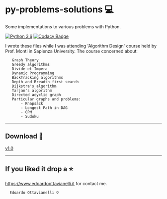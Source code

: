 # py-problems-solutions :computer:
Some implementations to various problems with Python.

[![Python 3.6](https://img.shields.io/badge/python-3.6-blue.svg)](https://www.python.org/downloads/release/python-360/)
[![Codacy Badge](https://api.codacy.com/project/badge/Grade/ae6b619b4e864b0d8db369535a0aa650)](https://www.codacy.com/manual/edoardottt/py-problems-solutions?utm_source=github.com&amp;utm_medium=referral&amp;utm_content=edoardottt/py-problems-solutions&amp;utm_campaign=Badge_Grade)

I wrote these files while I was attending 'Algorithm Design' course held by Prof. Monti in Sapienza University.
The course concerned about:

       Graph Theory
       Greedy algorithms
       Divide et Impera
       Dynamic Programming
       BackTracking algorithms
       Depth and Breadth first search
       Dijkstra's algorithm
       Tarjan's algorithm
       Directed acyclic graph
       Particular graphs and problems:
           - Knapsack
           - Longest Path in DAG
           - CPM
           - Sudoku

-------------------------
Download :satellite:
-------------------------

[v1.0](https://github.com/edoardottt/py-problems-solutions/releases/tag/v1.0)

--------------------------
If you liked it drop a :star:
--------------------------

https://www.edoardoottavianelli.it for contact me.


      Edoardo Ottavianelli ©
